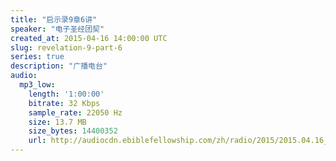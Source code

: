 ```yaml
---
title: "启示录9章6讲"
speaker: "电子圣经团契"
created_at: 2015-04-16 14:00:00 UTC
slug: revelation-9-part-6
series: true
description: "广播电台"
audio:
  mp3_low:
    length: '1:00:00'
    bitrate: 32 Kbps
    sample_rate: 22050 Hz
    size: 13.7 MB
    size_bytes: 14400352
    url: http://audiocdn.ebiblefellowship.com/zh/radio/2015/2015.04.16_EBF_-_Revelation_9_Part_6.mp3
---
```

